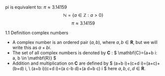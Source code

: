pi is equivalent to:  $\pi \approx 3.14159$
$$\mathbb{N} = \{ a \in \mathbb{Z} : a > 0 \}$$
$$\pi \approx 3.14159$$

1.1 Definition complex numbers
- A complex number is an ordered pair $(a, b)$, where $a, b \in \mathbf{R}$, but we will write this as $a+b i$.
- The set of all complex numbers is denoted by $\mathbf{C}$ :
$
\mathbf{C}=\{a+b i: a, b \in \mathbf{R}\}
$
- Addition and multiplication on $\mathbf{C}$ are defined by
$
(a+b i)+(c+d i)=(a+c)+(b+d) i, \\
(a+b i)(c+d i)=(a c-b d)+(a d+b c) i
$
here $a, b, c, d \in \mathbf{R}$.
